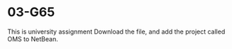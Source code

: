 # 03-G65
This is university  assignment
Download the file, and add the project called OMS to NetBean.
